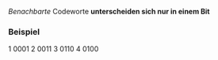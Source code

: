 *Benachbarte* Codeworte **unterscheiden sich nur in einem Bit**

### Beispiel
1   0001
2   0011
3   0110
4   0100